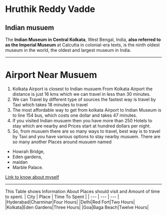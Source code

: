 # Hruthik Reddy Vadde
## Indian musuem 
The **Indian Museum in Central Kolkata**, West Bengal, India, **also referred to as the Imperial Museum** at Calcutta in colonial-era texts, is the ninth oldest museum in the world, the oldest and largest museum in India.
_______________________________________________
# Airport Near Musuem
1. Kolkata Airport is closest to Indian musuem
From Kolkata Airport the distance is just 16 kms which we can travel in less than 30 minutes.
2. We can Travel by different type of sources the fastest way is travel by Taxi which takes 18 minutes to travel
3. The most affordable way to get from kolkata Airport to Indian Museum is to line 154 bus, which costs one dollar and takes 47 minutes.
4. If you visited Indian musuem then you have more than 250 Hotels to stay which are nearby and Prices start at hundred dollars per night.
5. So, from musuem there are so many ways to travel, best way is to travel by Taxi and you have various options to stay nearby musuem.
There are so many another Places around musuem named  
* Howrah Bridge,
* Eden gardens,
* maidan
* Marble Palace. 

[Link to know about myself](AboutME.md)
_______________________________________________
This Table shows Information About Places should visit and Amount of time to spent.
| City | Place | Time To Spent |
| --- | --- | --- |
|Hyderabad|Charminar|Four Hours|
|Delhi|Red Fort|Two Hours|
|Kolkata|Eden Gardens|Three Hours|
|Goa|Baga Beach|Twelve Hours|

